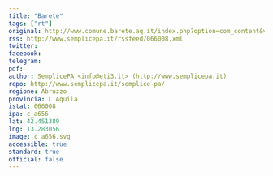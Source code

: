```yaml
---
title: "Barete"
tags: ["rt"]
original: http://www.comune.barete.aq.it/index.php?option=com_content&view=article&id=23&Itemid=33
rss: http://www.semplicepa.it/rssfeed/066008.xml
twitter: 
facebook: 
telegram: 
pdf: 
author: SemplicePA <info@eti3.it> (http://www.semplicepa.it)
repo: http://www.semplicepa.it/semplice-pa/
regione: Abruzzo
provincia: L'Aquila
istat: 066008
ipa: c_a656
lat: 42.451389
lng: 13.283056
image: c_a656.svg
accessible: true
standard: true
official: false
---
```

